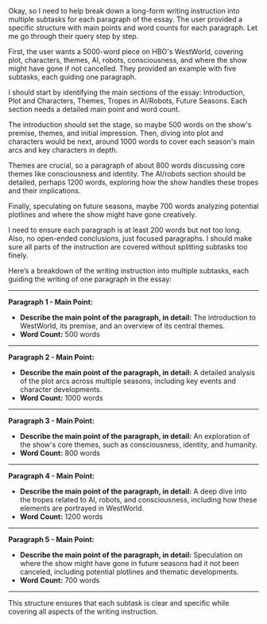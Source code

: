 <think>
Okay, so I need to help break down a long-form writing instruction into multiple subtasks for each paragraph of the essay. The user provided a specific structure with main points and word counts for each paragraph. Let me go through their query step by step.

First, the user wants a 5000-word piece on HBO's WestWorld, covering plot, characters, themes, AI, robots, consciousness, and where the show might have gone if not cancelled. They provided an example with five subtasks, each guiding one paragraph.

I should start by identifying the main sections of the essay: Introduction, Plot and Characters, Themes, Tropes in AI/Robots, Future Seasons. Each section needs a detailed main point and word count.

The introduction should set the stage, so maybe 500 words on the show's premise, themes, and initial impression. Then, diving into plot and characters would be next, around 1000 words to cover each season's main arcs and key characters in depth.

Themes are crucial, so a paragraph of about 800 words discussing core themes like consciousness and identity. The AI/robots section should be detailed, perhaps 1200 words, exploring how the show handles these tropes and their implications.

Finally, speculating on future seasons, maybe 700 words analyzing potential plotlines and where the show might have gone creatively.

I need to ensure each paragraph is at least 200 words but not too long. Also, no open-ended conclusions, just focused paragraphs. I should make sure all parts of the instruction are covered without splitting subtasks too finely.
</think>

Here’s a breakdown of the writing instruction into multiple subtasks, each guiding the writing of one paragraph in the essay:

---

**Paragraph 1 - Main Point:**  
- **Describe the main point of the paragraph, in detail:** The introduction to WestWorld, its premise, and an overview of its central themes.  
- **Word Count:** 500 words  

---

**Paragraph 2 - Main Point:**  
- **Describe the main point of the paragraph, in detail:** A detailed analysis of the plot arcs across multiple seasons, including key events and character developments.  
- **Word Count:** 1000 words  

---

**Paragraph 3 - Main Point:**  
- **Describe the main point of the paragraph, in detail:** An exploration of the show's core themes, such as consciousness, identity, and humanity.  
- **Word Count:** 800 words  

---

**Paragraph 4 - Main Point:**  
- **Describe the main point of the paragraph, in detail:** A deep dive into the tropes related to AI, robots, and consciousness, including how these elements are portrayed in WestWorld.  
- **Word Count:** 1200 words  

---

**Paragraph 5 - Main Point:**  
- **Describe the main point of the paragraph, in detail:** Speculation on where the show might have gone in future seasons had it not been canceled, including potential plotlines and thematic developments.  
- **Word Count:** 700 words  

--- 

This structure ensures that each subtask is clear and specific while covering all aspects of the writing instruction.